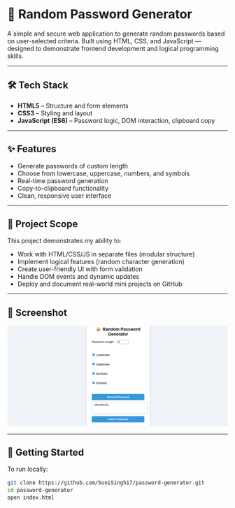 # 🔐 Random Password Generator

A simple and secure web application to generate random passwords based on user-selected criteria. Built using HTML, CSS, and JavaScript — designed to demonstrate frontend development and logical programming skills.

---

## 🛠️ Tech Stack

- **HTML5** – Structure and form elements
- **CSS3** – Styling and layout
- **JavaScript (ES6)** – Password logic, DOM interaction, clipboard copy

---

## ✨ Features

- Generate passwords of custom length
- Choose from lowercase, uppercase, numbers, and symbols
- Real-time password generation
- Copy-to-clipboard functionality
- Clean, responsive user interface

---

## 🎯 Project Scope

This project demonstrates my ability to:
- Work with HTML/CSS/JS in separate files (modular structure)
- Implement logical features (random character generation)
- Create user-friendly UI with form validation
- Handle DOM events and dynamic updates
- Deploy and document real-world mini projects on GitHub

---

## 📸 Screenshot

![Password Generator Preview](screenshots/passwordGenerator.png)


---

## 🚀 Getting Started

To run locally:

```bash
git clone https://github.com/SoniSingh17/password-generator.git
cd password-generator
open index.html
